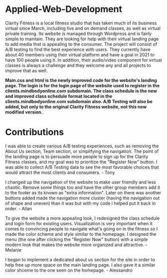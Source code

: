 # Applied-Web-Development
<!DOCTYPE html>
<html>
<head>
Clarity Fitness is a local fitness studio that has taken much of its business virtual since March, including live
and on demand classes, as well as virtual private training. Its website is managed through Wordpress and is
fairly simple to maintain. They are looking for help with their virtual landing page to add media that is appealing
to the consumer. The project will consist of A/B testing to find the best experience with users. They currently
have about 40 members using their virtual platform and have a goal in 2021 to have 100 people using it. In
addition, their audio/video component for virtual classes is always a challenge and they welcome any and all
projects to improve that as well.

<strong>Main.css and html is the newly improved code for the website's landing page. The login is for the login page of the website used to register in the clients.mindbodyonline.com subdomain. The class schedule is the new and improved class schedule format located in the  clients.mindbodyonline.com subdomain also. A/B Testing will also be added, but only to the original Clarity Fitness website, not this new modified version.</strong>
</head>
<body>

<h1>Contributions</h1>
<p>I was able to create various A/B testing experiences, such as removing the About Us section, Team section, or simplifying the navigation. The point of the landing page is to persuade more people to sign up for the Clarity Fitness classes, and my goal was to prioritize the "Register Now" button. I was able to collect A/B Testing data to see the most favorable choices that would attract the most clients and consumers. - Tony</p>

<p>I changed up the navigation of the website to make user friendly and less chaotic. Remove some things too and have the other group members add it to the footer as its known as "extra information". Later on there was another buttons added made the navigation more cluster (having the navigation out of shape and uneven) than it was but with my code i helped put it back in order. - Allan</p>

<p>To give the website a more appealing look, I redesigned the class schedule and login form for existing users. Visualization is very important when it comes to convincing people to navigate what's going on in the fitness so I made the color scheme and style similar to the homepage. I designed the menu (the one after clicking the "Register Now" button) with a simple modern look that makes the website more organized and attractive. - Melanie </p>

<p>I began to implement a dedicated about us section for the site in order to help free up more space on the main landing page. I also gave it a similar color shceme to the one seen on the homepage. - Alessandro</p>

</body>
</html>
